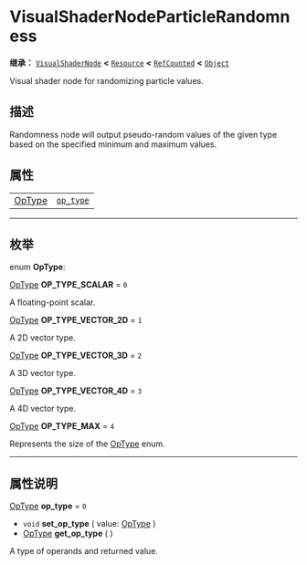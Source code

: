 <!-- ⚠ 请勿编辑本文件 ⚠ -->
<!-- 本文档使用脚本从 WeDot 引擎源码仓库生成。 -->
<!-- 生成脚本：https://github.com/WeDot-Engine/WeDot/tree/4.3/doc/tools/make_md.py； -->
<!-- 原文件：https://github.com/WeDot-Engine/WeDot/tree/4.3/doc/classes/VisualShaderNodeParticleRandomness.xml。 -->

<div id="_class_visualshadernodeparticlerandomness"></div>

# VisualShaderNodeParticleRandomness

**继承：** [`VisualShaderNode`](class_visualshadernode.md) **<** [`Resource`](class_resource.md) **<** [`RefCounted`](class_refcounted.md) **<** [`Object`](class_object.md)

Visual shader node for randomizing particle values.

## 描述

Randomness node will output pseudo-random values of the given type based on the specified minimum and maximum values.

## 属性

|||
|:-:|:--|
| [OpType](#enum_visualshadernodeparticlerandomness_optype) | [`op_type`](#class_visualshadernodeparticlerandomness_property_op_type) | ``0`` |

<!-- rst-class:: classref-section-separator -->

---

## 枚举

<div id="_class_enum_visualshadernodeparticlerandomness_optype"></div>

enum **OpType**: <div id="enum_visualshadernodeparticlerandomness_optype"></div>

<div id="_class_visualshadernodeparticlerandomness_constant_op_type_scalar"></div>

[OpType](#enum_visualshadernodeparticlerandomness_optype) **OP_TYPE_SCALAR** = ``0``

A floating-point scalar.

<div id="_class_visualshadernodeparticlerandomness_constant_op_type_vector_2d"></div>

[OpType](#enum_visualshadernodeparticlerandomness_optype) **OP_TYPE_VECTOR_2D** = ``1``

A 2D vector type.

<div id="_class_visualshadernodeparticlerandomness_constant_op_type_vector_3d"></div>

[OpType](#enum_visualshadernodeparticlerandomness_optype) **OP_TYPE_VECTOR_3D** = ``2``

A 3D vector type.

<div id="_class_visualshadernodeparticlerandomness_constant_op_type_vector_4d"></div>

[OpType](#enum_visualshadernodeparticlerandomness_optype) **OP_TYPE_VECTOR_4D** = ``3``

A 4D vector type.

<div id="_class_visualshadernodeparticlerandomness_constant_op_type_max"></div>

[OpType](#enum_visualshadernodeparticlerandomness_optype) **OP_TYPE_MAX** = ``4``

Represents the size of the [OpType](#enum_visualshadernodeparticlerandomness_optype) enum.

<!-- rst-class:: classref-section-separator -->

---

## 属性说明

<div id="_class_visualshadernodeparticlerandomness_property_op_type"></div>

[OpType](#enum_visualshadernodeparticlerandomness_optype) **op_type** = ``0`` <div id="class_visualshadernodeparticlerandomness_property_op_type"></div>

- `void` **set_op_type** ( value: [OpType](#enum_visualshadernodeparticlerandomness_optype) )
- [OpType](#enum_visualshadernodeparticlerandomness_optype) **get_op_type** ( )

A type of operands and returned value.

[^virtual]: 本方法通常需要用户覆盖才能生效。
[^const]: 本方法无副作用，不会修改该实例的任何成员变量。
[^vararg]: 本方法除了能接受在此处描述的参数外，还能够继续接受任意数量的参数。
[^constructor]: 本方法用于构造某个类型。
[^static]: 调用本方法无需实例，可直接使用类名进行调用。
[^operator]: 本方法描述的是使用本类型作为左操作数的有效运算符。
[^bitfield]: 这个值是由下列位标志构成位掩码的整数。
[^void]: 无返回值。
